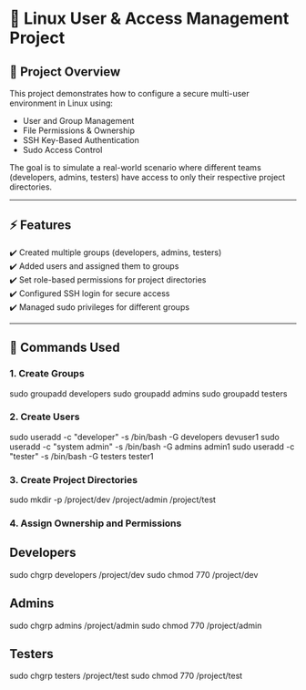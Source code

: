 # 🔐 Linux User & Access Management Project  

## 📖 Project Overview  
This project demonstrates how to configure a secure multi-user environment in Linux using:  
- User and Group Management  
- File Permissions & Ownership  
- SSH Key-Based Authentication  
- Sudo Access Control  

The goal is to simulate a real-world scenario where different teams (developers, admins, testers) have access to only their respective project directories.  

---

## ⚡ Features  
✔️ Created multiple groups (developers, admins, testers)  
✔️ Added users and assigned them to groups  
✔️ Set role-based permissions for project directories  
✔️ Configured SSH login for secure access  
✔️ Managed sudo privileges for different groups  

---

## 🔑 Commands Used  

### 1. Create Groups  
sudo groupadd developers
sudo groupadd admins
sudo groupadd testers  

###  2. Create Users
sudo useradd  -c "developer"  -s /bin/bash -G developers devuser1
sudo useradd  -c "system admin" -s /bin/bash -G admins admin1
sudo useradd  -c "tester" -s /bin/bash -G testers tester1

### 3. Create Project Directories
sudo mkdir -p /project/dev /project/admin /project/test

### 4. Assign Ownership and Permissions
## Developers
sudo chgrp developers /project/dev
sudo chmod 770 /project/dev

## Admins
sudo chgrp admins /project/admin
sudo chmod 770 /project/admin

## Testers
sudo chgrp testers /project/test
sudo chmod 770 /project/test


